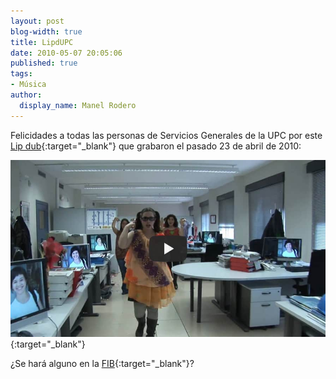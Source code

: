 ```yaml
---
layout: post
blog-width: true
title: LipdUPC
date: 2010-05-07 20:05:06
published: true
tags:
- Música
author:
  display_name: Manel Rodero
---
```


Felicidades a todas las personas de Servicios Generales de la UPC por este [Lip dub](https://en.wikipedia.org/wiki/Lipdub){:target="_blank"} que grabaron el pasado 23 de abril de 2010:

[![LipdUPC](/assets/img/blog/2010-05-07_image_1.jpg)](https://www.youtube.com/watch?v=5wNbaFB_4OQ "LipdUPC"){:target="_blank"}

¿Se hará alguno en la [FIB](https://www.fib.upc.edu/){:target="_blank"}?
